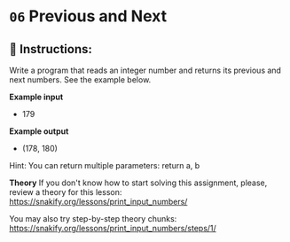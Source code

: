 # `06` Previous and Next

## 📝 Instructions:

Write a program that reads an integer number and returns its previous and next numbers. See the example below.


**Example input**
* 179

**Example output**
* (178, 180)


Hint: You can return multiple parameters: return a, b

**Theory**
If you don't know how to start solving this assignment, please, review a theory for this lesson:
https://snakify.org/lessons/print_input_numbers/

You may also try step-by-step theory chunks:
https://snakify.org/lessons/print_input_numbers/steps/1/